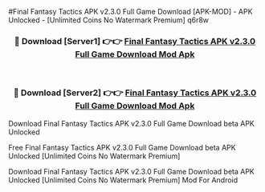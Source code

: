 #Final Fantasy Tactics APK v2.3.0 Full Game Download [APK-MOD] - APK Unlocked - [Unlimited Coins No Watermark Premium] q6r8w



<div align="center">

<h3>🔴 Download [Server1] 👉👉 <a href="https://momento.my/?title=Final_Fantasy_Tactics_APK_v2.3.0_Full_Game_Download">Final Fantasy Tactics APK v2.3.0 Full Game Download Mod Apk</a></h3><br>

<h3>🔴 Download [Server2] 👉👉 <a href="https://momento.my/?title=Final_Fantasy_Tactics_APK_v2.3.0_Full_Game_Download">Final Fantasy Tactics APK v2.3.0 Full Game Download Mod Apk</a></h3>
</div>



Download Final Fantasy Tactics APK v2.3.0 Full Game Download beta APK Unlocked

Free Final Fantasy Tactics APK v2.3.0 Full Game Download beta APK Unlocked [Unlimited Coins No Watermark Premium]

Download Final Fantasy Tactics APK v2.3.0 Full Game Download beta APK Unlocked [Unlimited Coins No Watermark Premium] Mod For Android
